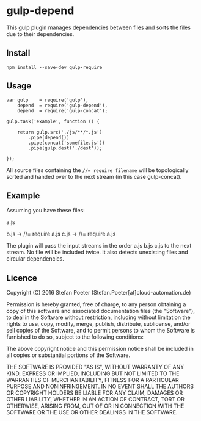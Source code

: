 # gulp-depend

This gulp plugin manages dependencies between files and sorts the files due to their dependencies.

## Install

`npm install --save-dev gulp-require`

## Usage

    var gulp    = require('gulp'),
        depend  = require('gulp-depend'),
        depend  = require('gulp-concat');

    gulp.task('example', function () {
    
        return gulp.src('./js/**/*.js')
            .pipe(depend())
            .pipe(concat('somefile.js'))
            .pipe(gulp.dest('./dest'));
        
    });

All source files containing the `//= require filename` will be topologically sorted and handed over to the next stream (in this case gulp-concat).

## Example

Assuming you have these files:

a.js

b.js -> //= require a.js
c.js -> //= require.a.js

The plugin will pass the input streams in the order a.js b.js c.js to the next stream. No file will be included twice. It also detects unexisting files and circular dependencies.

## Licence

Copyright (C) 2016 Stefan Poeter (Stefan.Poeter[at]cloud-automation.de)

Permission is hereby granted, free of charge, to any person obtaining a copy of this software and associated documentation files (the "Software"), to deal in the Software without restriction, including without limitation the rights to use, copy, modify, merge, publish, distribute, sublicense, and/or sell copies of the Software, and to permit persons to whom the Software is furnished to do so, subject to the following conditions:

The above copyright notice and this permission notice shall be included in all copies or substantial portions of the Software.

THE SOFTWARE IS PROVIDED "AS IS", WITHOUT WARRANTY OF ANY KIND, EXPRESS OR IMPLIED, INCLUDING BUT NOT LIMITED TO THE WARRANTIES OF MERCHANTABILITY, FITNESS FOR A PARTICULAR PURPOSE AND NONINFRINGEMENT. IN NO EVENT SHALL THE AUTHORS OR COPYRIGHT HOLDERS BE LIABLE FOR ANY CLAIM, DAMAGES OR OTHER LIABILITY, WHETHER IN AN ACTION OF CONTRACT, TORT OR OTHERWISE, ARISING FROM, OUT OF OR IN CONNECTION WITH THE SOFTWARE OR THE USE OR OTHER DEALINGS IN THE SOFTWARE.

